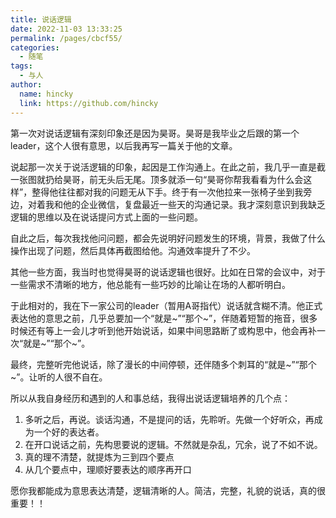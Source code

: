 ```yaml
---
title: 说话逻辑
date: 2022-11-03 13:33:25
permalink: /pages/cbcf55/
categories: 
  - 随笔
tags: 
  - 与人
author: 
  name: hincky
  link: https://github.com/hincky
---
```


第一次对说话逻辑有深刻印象还是因为昊哥。昊哥是我毕业之后跟的第一个leader，这个人很有意思，以后我再写一篇关于他的文章。

说起那一次关于说活逻辑的印象，起因是工作沟通上。在此之前，我几乎一直是截一张图就扔给昊哥，前无头后无尾。顶多就添一句“昊哥你帮我看看为什么会这样”，整得他往往都对我的问题无从下手。终于有一次他拉来一张椅子坐到我旁边，对着我和他的企业微信，复盘最近一些天的沟通记录。我才深刻意识到我缺乏逻辑的思维以及在说话提问方式上面的一些问题。

自此之后，每次我找他问问题，都会先说明好问题发生的环境，背景，我做了什么操作出现了问题，然后具体再截图给他。沟通效率提升了不少。

其他一些方面，我当时也觉得昊哥的说话逻辑也很好。比如在日常的会议中，对于一些需求不清晰的地方，他总能有一些巧妙的比喻让在场的人都听明白。

于此相对的，我在下一家公司的leader（暂用A哥指代）说话就含糊不清。他正式表达他的意思之前，几乎总要加一个“就是~”“那个~”，伴随着短暂的拖音，很多时候还有等上一会儿才听到他开始说话，如果中间思路断了或构思中，他会再补一次“就是~”“那个~”。

最终，完整听完他说话，除了漫长的中间停顿，还伴随多个刺耳的“就是~”“那个~”。让听的人很不自在。

所以从我自身经历和遇到的人和事总结，我得出说话逻辑培养的几个点：
1. 多听之后，再说。谈话沟通，不是提问的话，先聆听。先做一个好听众，再成为一个好的表达者。
2. 在开口说话之前，先构思要说的逻辑。不然就是杂乱，冗余，说了不如不说。
3. 真的理不清楚，就提炼为三到四个要点
4. 从几个要点中，理顺好要表达的顺序再开口

愿你我都能成为意思表达清楚，逻辑清晰的人。简洁，完整，礼貌的说话，真的很重要！！

